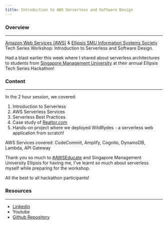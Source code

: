 ```yaml
---
title: Introduction to AWS Serverless and Software Design
---
```


### Overview
---
[Amazon Web Services (AWS)](https://www.linkedin.com/company/amazon-web-services/) & [Ellipsis SMU Information Systems Society](https://www.linkedin.com/company/ellipsis-smu-computing-and-information-systems-society/) Tech Series Workshop: Introduction to Serverless and Software Design.  
  
Had a blast earlier this week where I shared about serverless architectures to students from [Singapore Management University](https://www.linkedin.com/company/singapore-management-university/) at their annual Ellipsis Tech Series Hackathon!  
  
  ### Content
---
  
In the 2 hour session, we covered:  
1) Introduction to Serverless  
2) AWS Serverless Services  
3) Serverless Best Practices  
4) Case study of [Realtor.com](http://realtor.com/)  
5) Hands-on project where we deployed WildRydes - a serverless web application from scratch!  
  
AWS Services covered: CodeCommit, Amplify, Cognito, DynamoDB, Lambda, API Gateway  
  
Thank you so much to [#AWSEducate](https://www.linkedin.com/feed/hashtag/?keywords=awseducate&highlightedUpdateUrns=urn%3Ali%3Aactivity%3A6707852641642397696) and Singapore Management University Ellipsis for having me, I've learnt so much about serverless myself while preparing for the workshop.  
  
All the best to all hackathon participants!  
  
### Resources
---
- [Linkedin](https://www.linkedin.com/posts/glendonthaiw_awseducate-activity-6707852641642397696-WzfV)
- Youtube
- [Github Repository](https://github.com/glendont/aws-serverless-workshop)